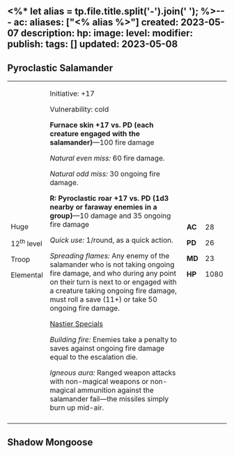 <%* let alias = tp.file.title.split('-').join(' '); %>---
ac: 
aliases: ["<% alias %>"]
created: 2023-05-07
description: 
hp: 
image: 
level: 
modifier: 
publish: 
tags: []
updated: 2023-05-08
---

## Pyroclastic Salamander

<table>
<colgroup>
<col style="width: 15%" />
<col style="width: 71%" />
<col style="width: 5%" />
<col style="width: 7%" />
</colgroup>
<tbody>
<tr class="odd">
<td><p>Huge</p>
<p>12<sup>th</sup> level</p>
<p>Troop</p>
<p>Elemental</p></td>
<td><p>Initiative: +17</p>
<p>Vulnerability: cold</p>
<p><strong>Furnace skin +17 vs. PD (each creature engaged with the
salamander)</strong>—100 fire damage</p>
<p><em>Natural even miss:</em> 60 fire damage.</p>
<p><em>Natural odd miss:</em> 30 ongoing fire damage.</p>
<p><strong>R: Pyroclastic roar +17 vs. PD (1d3 nearby or faraway enemies
in a group)</strong>—10 damage and 35 ongoing fire damage</p>
<p><em>Quick use:</em> 1/round, as a quick action.</p>
<p><em>Spreading flames:</em> Any enemy of the salamander who is not
taking ongoing fire damage, and who during any point on their turn is
next to or engaged with a creature taking ongoing fire damage, must roll
a save (11+) or take 50 ongoing fire damage.</p>
<p><u>Nastier Specials</u></p>
<p><em>Building fire:</em> Enemies take a penalty to saves against
ongoing fire damage equal to the escalation die.</p>
<p><em>Igneous aura:</em> Ranged weapon attacks with non-magical weapons
or non-magical ammunition against the salamander fail—the missiles
simply burn up mid-air.</p></td>
<td><p><strong>AC</strong></p>
<p><strong>PD</strong></p>
<p><strong>MD</strong></p>
<p><strong>HP</strong></p></td>
<td><p>28</p>
<p>26</p>
<p>23</p>
<p>1080</p></td>
</tr>
<tr class="even">
<td></td>
<td></td>
<td></td>
<td></td>
</tr>
</tbody>
</table>

## Shadow Mongoose

